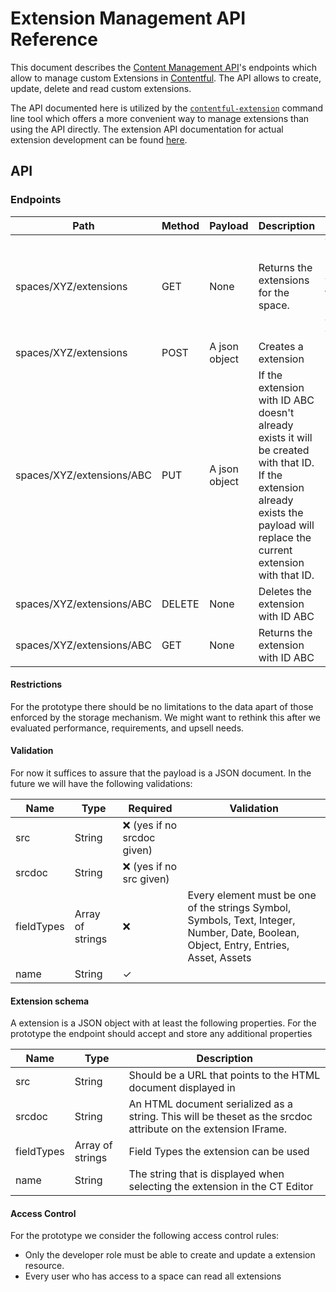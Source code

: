 # Extension Management API Reference

This document describes the [Content Management API](http://docs.contentfulcma.apiary.io)'s
endpoints which allow to manage custom Extensions in [Contentful](https://www.contentful.com).
The API allows to create, update, delete and read custom extensions.

The API documented here is utilized by the [`contentful-extension`][cf-extension-cli]
command line tool which offers a more convenient way to manage extensions than using
the API directly. The extension API documentation for actual extension development can be
found [here](/doc/ui-extensions-sdk-frontend.md).

[cf-extension-cli]: https://github.com/contentful/contentful-extension-cli


## API

### Endpoints
Path                   | Method | Payload       | Description | Notes
-----------------------|--------|---------------|-------------|------
spaces/XYZ/extensions     | GET    | None          | Returns the extensions for the space. | The returned payload will have the same structure as other collections
spaces/XYZ/extensions     | POST   | A json object |Creates a extension
spaces/XYZ/extensions/ABC | PUT    | A json object | If the extension with ID ABC doesn't already exists it will be created with that ID. If the extension already exists the payload will replace the current extension with that ID.
spaces/XYZ/extensions/ABC | DELETE | None          | Deletes the extension with ID ABC
spaces/XYZ/extensions/ABC | GET    | None          | Returns the extension with ID ABC

#### Restrictions
For the prototype there should be no limitations to the data apart of those enforced by the storage mechanism. We might want to rethink this after we evaluated performance, requirements, and upsell needs.

#### Validation
For now it suffices to assure that the payload is a JSON document. In the future we will have the following validations:

Name | Type | Required | Validation
-----|------|----------|-----------
src | String |	❌ (yes if no srcdoc given) 
srcdoc |	String |	❌ (yes if no src given)
fieldTypes | Array of strings | ❌ | Every element must be one of the strings Symbol, Symbols, Text, Integer, Number, Date, Boolean, Object, Entry, Entries, Asset, Assets
name | String | ✓
 
#### Extension schema
A extension is a JSON object with at least the following properties. For the prototype the endpoint should accept and store any additional properties

Name | Type | Description
-----|------|------------
src | String |	Should be a URL that points to the HTML document displayed in
srcdoc | String | An HTML document serialized as a string. This will be theset as the srcdoc attribute on the extension IFrame.
fieldTypes | Array of strings	 | Field Types the extension can be used
name | String | The string that is displayed when selecting the extension in the CT Editor

#### Access Control
For the prototype we consider the following access control rules:

- Only the developer role must be able to create and update a extension resource.
- Every user who has access to a space can read all extensions
